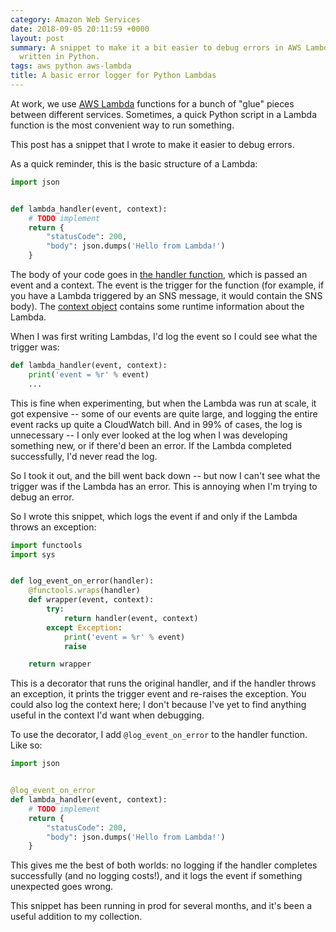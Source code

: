 ```yaml
---
category: Amazon Web Services
date: 2018-09-05 20:11:59 +0000
layout: post
summary: A snippet to make it a bit easier to debug errors in AWS Lambda functions
  written in Python.
tags: aws python aws-lambda
title: A basic error logger for Python Lambdas
---
```


At work, we use [AWS Lambda][lambda] functions for a bunch of "glue" pieces between different services.
Sometimes, a quick Python script in a Lambda function is the most convenient way to run something.

This post has a snippet that I wrote to make it easier to debug errors.

As a quick reminder, this is the basic structure of a Lambda:

```python
import json


def lambda_handler(event, context):
    # TODO implement
    return {
        "statusCode": 200,
        "body": json.dumps('Hello from Lambda!')
    }
```

The body of your code goes in [the handler function][handler], which is passed an event and a context.
The event is the trigger for the function (for example, if you have a Lambda triggered by an SNS message, it would contain the SNS body).
The [context object][context] contains some runtime information about the Lambda.

When I was first writing Lambdas, I'd log the event so I could see what the trigger was:

```python
def lambda_handler(event, context):
    print('event = %r' % event)
    ...
```

This is fine when experimenting, but when the Lambda was run at scale, it got expensive -- some of our events are quite large, and logging the entire event racks up quite a CloudWatch bill.
And in 99% of cases, the log is unnecessary -- I only ever looked at the log when I was developing something new, or if there'd been an error.
If the Lambda completed successfully, I'd never read the log.

So I took it out, and the bill went back down -- but now I can't see what the trigger was if the Lambda has an error.
This is annoying when I'm trying to debug an error.

So I wrote this snippet, which logs the event if and only if the Lambda throws an exception:

```python
import functools
import sys


def log_event_on_error(handler):
    @functools.wraps(handler)
    def wrapper(event, context):
        try:
            return handler(event, context)
        except Exception:
            print('event = %r' % event)
            raise

    return wrapper
```

This is a decorator that runs the original handler, and if the handler throws an exception, it prints the trigger event and re-raises the exception.
You could also log the context here; I don't because I've yet to find anything useful in the context I'd want when debugging.

To use the decorator, I add `@log_event_on_error` to the handler function.
Like so:

```python
import json


@log_event_on_error
def lambda_handler(event, context):
    # TODO implement
    return {
        "statusCode": 200,
        "body": json.dumps('Hello from Lambda!')
    }
```

This gives me the best of both worlds: no logging if the handler completes successfully (and no logging costs!), and it logs the event if something unexpected goes wrong.

This snippet has been running in prod for several months, and it's been a useful addition to my collection.

[lambda]: https://en.wikipedia.org/wiki/AWS_Lambda
[handler]: https://docs.aws.amazon.com/lambda/latest/dg/python-programming-model-handler-types.html
[context]: https://docs.aws.amazon.com/lambda/latest/dg/python-context-object.html